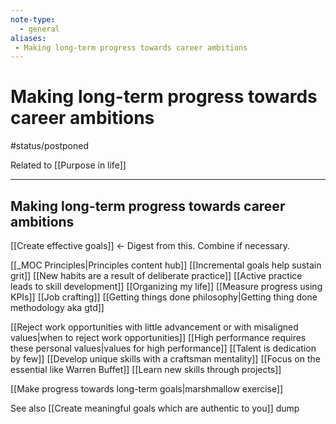 ```yaml
---
note-type:
  - general
aliases: 
 - Making long-term progress towards career ambitions
---
```


# Making long-term progress towards career ambitions

#status/postponed 

Related to [[Purpose in life]]

---

## Making long-term progress towards career ambitions

[[Create effective goals]] <- Digest from this. Combine if necessary.

[[_MOC Principles|Principles content hub]]
[[Incremental goals help sustain grit]]
[[New habits are a result of deliberate practice]]
[[Active practice leads to skill development]]
[[Organizing my life]]
[[Measure progress using KPIs]]
[[Job crafting]]
[[Getting things done philosophy|Getting thing done methodology aka gtd]]

[[Reject work opportunities with little advancement or with misaligned values|when to reject work opportunities]]
[[High performance requires these personal values|values for high performance]]
[[Talent is dedication by few]]
[[Develop unique skills with a craftsman mentality]]
[[Focus on the essential like Warren Buffet]]
[[Learn new skills through projects]]

[[Make progress towards long-term goals|marshmallow exercise]]

See also [[Create meaningful goals which are authentic to you]]
dump

